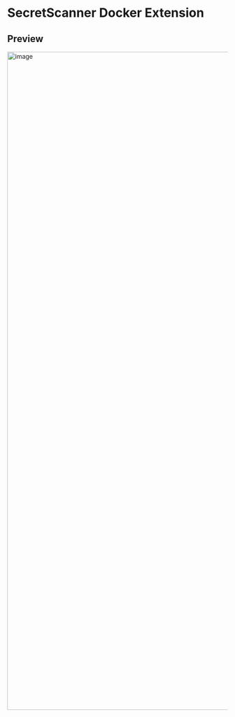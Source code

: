 # SecretScanner Docker Extension

## Preview
<img width="1504" alt="image" src="https://user-images.githubusercontent.com/18168330/192207695-f03d1658-c3ad-4bb9-b539-eaec2b1f94f2.png">
